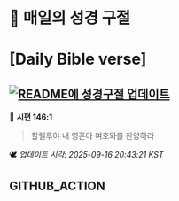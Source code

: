 # 🙏 매일의 성경 구절
# [Daily Bible verse]
## [![README에 성경구절 업데이트](https://github.com/DONGSUKA/first_test/actions/workflows/update-readme-bible.yml/badge.svg)](https://github.com/DONGSUKA/first_test/actions/workflows/update-readme-bible.yml)
<!-- START_BIBLE_VERSE -->
📖 **시편 146:1**
> 할렐루야 내 영혼아 여호와를 찬양하라

🕊️ _업데이트 시각: 2025-09-16 20:43:21 KST_
  <!-- END_BIBLE_VERSE -->
## GITHUB_ACTION
